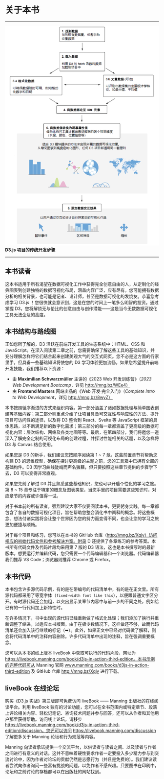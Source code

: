 # 关于本书

---

![D3.js 项目的传统开发步骤](../assets/00.png)<br/>
**D3.js 项目的传统开发步骤**<br/>

---



## 本书读者

这本书适用于所有渴望在数据可视化工作中获得完全创意自由的人，从定制化的经典图表到创建独特的数据可视化布局，涵盖内容广泛，应有尽有。您可能拥有数据分析的相关背景，也可能是记者、设计师，甚至是数据可视化的发烧友。恭喜您考虑学习 D3.js ！您很快就会意识到，这是在您的时间上一笔多么明智的投资。通过掌握 D3，您将解锁无与伦比的创意自由与创作潜能——这是当今无数数据可视化工具无法企及的高度。



## 本书结构与路线图

正如您所了解的，D3 活跃在前端开发工具的生态系统中：HTML、CSS 和 JavaScript。在深入阅读第二章之前，您需要确保了解这些工具的基础知识，并充分理解怎样将它们结合起来创建美观大气的交互式网页。您不必是这方面的行家里手，但具备一些基础知识将使您的 D3 学习体验更加流畅。如果您希望提升前端开发技能，我们推荐以下资源：

- 由 **Maximilian Schwarzmüller** 主讲的《2023 Web 开发训练营》（*2023 Web Development Bootcamp*，详见 http://mng.bz/WEe4）
- 由 **Frontend Masters** 网站出品的《Web 开发·完全入门》（*Complete Intro to Web Development*，详见 http://mng.bz/8wyZ）

本书按照循序渐进的方式来组织内容。第一部分涵盖了诸如数据处理与简单图表创建等基础内容；第二部分则重点介绍了让项目具备可交互性与响应性的方法、提升项目可访问性的途径，以及将 D3 整合到 React、Svelte 等 JavaScript 框架的具体思路，以不断满足新的数字化需求；第三部分的每一章都涵盖了更高级的数据可视化内容：层次结构、网络及各类地图等等。最后，在第四部分，我们将邀您一道深入了解完全定制的可视化布局的创建过程，并探讨性能相关的话题，以及怎样将 D3 与 Canvas 结合使用。

如果您是 D3 的新手，我们建议您按顺序阅读第 1 ~ 7 章。这些前置章节将帮助您构建 D3 的思维模型，确保在探讨更高级的主题之前，您的工具箱中已拥有全部的基础构件。D3 因学习曲线陡峭而声名狼藉，但只要按照这些章节提供的步骤学下去，D3 可以变得非常直观。

如果您先前了解过 D3 并且熟悉这些基础知识，您也可以开启个性化的学习之旅。第 8 ~ 15 章专注于特定的概念及图表类型，当您手里的项目需要这些知识时，对应章节的内容或许值得一试。

对于书本前的所有读者，强烈建议大家不仅要阅读本书，更要躬身实践。每一章都包含了各自的数据可视化项目，旨在帮助您整合消化书中阐释的概念。将这些概念、想法付诸实践将会让整个世界因为您的努力而变得不同，也会让您的学习之旅更加便捷与顺畅。

对于每个项目和练习，您可以在本书的 GitHub 仓库（http://mng.bz/Xqjv）访问相应的初始代码文件和参考解决方案。附录 D 还提供了各章练习的参考答案。本书所有代码文件及代码片段均采用第 7 版的 D3 语法，这也是本书撰写时的最新版本。想要运行并编辑代码，您只需要一个代码编辑器和一个浏览器。代码编辑器我们推荐 VS Code；浏览器则推荐 Chrome 或 Firefox。



## 本书代码

本书包含许多源代码示例，有的是在带编号的代码清单中，有的是在正文里。所有源代码都采用了等宽字体（`fixed-width font
like this`），以便跟普通文字区分开。有时源代码还会加粗，以突出显示某章节内容中与前一步的不同之处，例如给已有的一行代码加上新特性时。

在许多情况下，书中出现的源代码已经重新做了格式化处理；我们添加了换行并重新调整了缩进，以适应本书版面。由于在极少数情况下，这样做还不够，故而代码清单还会加入该行继续的标记（➥）。此外，如果正文中已经对代码做了解释，则会将代码清单中的注释内容删除。许多代码清单中出现的注释，旨在强调重要概念。

您可以从本书的线上版本 liveBook 中获取可执行的代码片段，网址为 https://livebook.manning.com/book/d3js-in-action-third-edition。本书示例的完整代码可从 Manning 官网 www.manning.com/books/d3js-in-action-third-edition 及 GitHub 仓库 http://mng.bz/Xqjv 进行下载。



## liveBook 在线论坛

购买《D3.js 实战》第三版即可免费访问 liveBook —— Manning 出版社的在线阅读平台。利用 liveBook 独有的讨论功能，您可以在全书范围内或特定章节、段落上评论相关内容、轻松记笔记、咨询技术问题并参与回答，还可以从作者和其他用户那里获得帮助。访问线上论坛，请移步 https://livebook.manning.com/book/d3js-in-action-third-edition/discussion。您还可以访问 https://livebook.manning.com/discussion 了解更多关于 Manning 论坛和行为规范等内容。

Manning 向读者承诺提供一个交流平台，以供读者与读者之间、以及读者与作者之间进行有意义的对话。这并不意味着硬性要求作者一定要投入多少精力参与到交流讨论中，因为作者对论坛的贡献仍然是志愿行为（并且是免费的）。我们建议读者尝试向作者询问一些富有挑战的问题，以免作者不感兴趣。只要图书在印刷中，论坛和之前讨论的存档都可以在出版社的网站找到。
